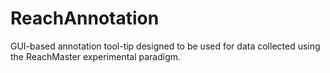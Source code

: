 # ReachAnnotation
GUI-based annotation tool-tip designed to be used for data collected using the ReachMaster experimental paradigm.
